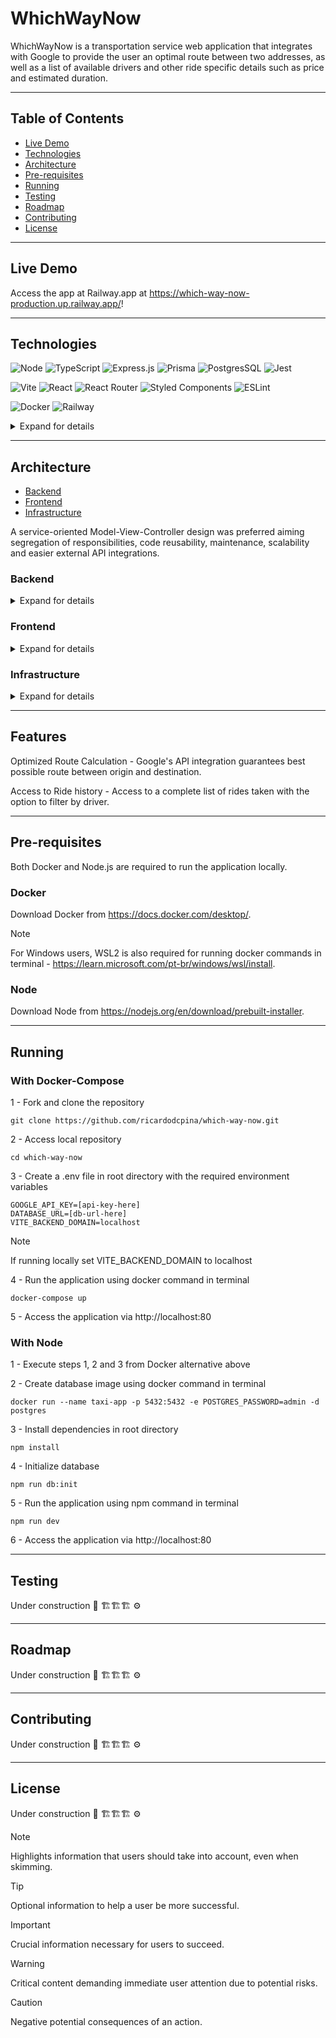 # WhichWayNow

WhichWayNow is a transportation service web application that integrates with Google to provide the user an optimal route between two addresses, as well as a list of available drivers and other ride specific details such as price and estimated duration.

---

## Table of Contents

- [Live Demo](#live-demo)
- [Technologies](#technologies)
- [Architecture](#architecture)
- [Pre-requisites](#pre-requisites)
- [Running](#running)
- [Testing](#testing)
- [Roadmap](#roadmap)
- [Contributing](#contributing)
- [License](#license)

---

## Live Demo

Access the app at Railway.app at https://which-way-now-production.up.railway.app/!

---

## Technologies

![Node](https://img.shields.io/badge/Node%20js-339933?style=for-the-badge&logo=nodedotjs&logoColor=white) ![TypeScript](https://img.shields.io/badge/typescript-%23007ACC.svg?style=for-the-badge&logo=typescript&logoColor=white) ![Express.js](https://img.shields.io/badge/express.js-%23404d59.svg?style=for-the-badge&logo=express&logoColor=%2361DAFB) ![Prisma](https://img.shields.io/badge/Prisma-3982CE?style=for-the-badge&logo=Prisma&logoColor=white) ![PostgresSQL](https://img.shields.io/badge/PostgreSQL-316192?style=for-the-badge&logo=postgresql&logoColor=white) ![Jest](https://img.shields.io/badge/-jest-%23C21325?style=for-the-badge&logo=jest&logoColor=white)

![Vite](https://img.shields.io/badge/vite-%23646CFF.svg?style=for-the-badge&logo=vite&logoColor=white) ![React](https://img.shields.io/badge/react-%2320232a.svg?style=for-the-badge&logo=react&logoColor=%2361DAFB) ![React Router](https://img.shields.io/badge/React_Router-CA4245?style=for-the-badge&logo=react-router&logoColor=white) ![Styled Components](https://img.shields.io/badge/styled--components-DB7093?style=for-the-badge&logo=styled-components&logoColor=white) ![ESLint](https://img.shields.io/badge/ESLint-4B3263?style=for-the-badge&logo=eslint&logoColor=white)

![Docker](https://img.shields.io/badge/docker-%230db7ed.svg?style=for-the-badge&logo=docker&logoColor=white) ![Railway](https://img.shields.io/badge/Railway-131415?style=for-the-badge&logo=railway&logoColor=white)

<details>
<summary>Expand for details</summary>
<br>

**Node** - non blocking I/O, which allows the server to manage multiple simultaneous requests efficiently; Versatility with fullstack Javascript;

**Typescript** - Static typing provides type safety, better productivity with intellisense, compile-time error checking reducing bugs.

**Express.js** - Facilitates route creation, middlewares and HTTP request management; Faster API development.

**Prisma** - provides support for mutliple databases; Automated queries and migrations for better productivity; Typescript compatibility;

**PostgreSQL** - SQL for well-defined relation between entities; Robustness and support to complex transactions.

**Jest** - Code coverage reports; Watch mode allows continous testing;

**Vite** - HMR reduces wait times when making code changes; Optimized build performance; Built-in support for TS, JSX, CSS preprocessors.

**React** - Component-based architecture providing code maintainabilty and reusability; Faster and efficient rendering with virtual DOM;

**React Router** - Dynamic routing based on user input, URL parameters, etc; Improved organization with nested and hierarchical routes; Declarative routing makes app's navigation easier to understand and read.

**Styled-Components** - Scoped and modular styles prevents conflicts with global CSS; Dynamic styling bases on props or state of components;

**ESLint** - Enforce code consistency styles across the project; Allows customizable rules and error prevention;

</details>

---

## Architecture

- [Backend](#backend)
- [Frontend](#frontend)
- [Infrastructure](#infrastructure)

A service-oriented Model-View-Controller design was preferred aiming segregation of responsibilities, code reusability, maintenance, scalability and easier external API integrations.

### Backend

<details>
<summary>Expand for details</summary>
<br>

Backend layer runs on port 8080 and consists of a RestAPI built with Node.js, Typescript and Express.js. Its contents are the database models, controllers, services, routes, utility functions, customized errors, middlewares and some unit tests.

#### APIs

For complete details about the API, access its documentation at http://swagger.io/which-way-now.

External API's:

- **Google Route API** - calculates the optimized route, ETAs (estimated time of arrival) and distance between two given points, origin and destination.

- **Google Geocoding API** - converts the given addresses to latitude/longitude coordinates.

- **Google Maps Static API** - displays a static map with the calculated route and origin and destination markers.

#### Models

Prisma ORM provides a PostgreSQL database instance and two models: Ride Schema and Driver Schema.

Prisma Schemas:

- Ride Schema - stores relevant data about a selected ride by the user whem prompted for an option.
- Driver Schema - stores data from all available drivers.

Prisma directory contains migrations, both schemas and a seed file. The migration initializes the driver and ride tables in PostgreSQL, while the seed file provides three predefined drivers (just for demonstration) for the user to chose depending on the driver's minimum kilometers.

#### Controllers

All of the controllers features simple user input validation (that don't need to access the database) like checking for blank fields and checking for distinct addresses.

Errors found during service execution in controllers are redirected to the global error handling middleware.

Ride schema endpoints:

- `POST /ride/estimate` - estimateRideController
- `PATCH /ride/confirm` - confirmRideController
- `GET /ride/{customer_id}?driver_id={driver_id}` - listRidesController
- `GET /ride/static_map` - generateMapRideController

Driver schema endpoints:

- `GET /driver` - listDriversController

#### Routes

Two routers created for both ride controllers and drive controllers.

#### Services

Each service is called from the corresponding controller with the exception of generateRouteService and geoCodingService, which are called from inside of estimateRideService. Validations that need access to database are executed here.

Ride services:

- **estimateRideService** - calls geoCodingService and validate coordinates, calls genereateRouteService, fetch drivers from db according to route's calculated distance and order by ascending cost per km. Returns the ride data with a list of driver options.

- **confirmRideService** - validates if the option chosen by user has a valid driver and minimum kilometer according to database record. Save ride to database if validation is successfull and return true.

- **listRidesService** - if driver_id is provided as a a query param, validates driver_id and fetches list of rides from that driver. If no driver_id is provided, fetches a list with all the customer's ride disregarding the driver. Validates if no rides were found and returns the list of rides.

- **geoCodingService** - transforms addresses to latitude and longitude coordinates. Returns the coordinates.

- **generateRouteService** - calculates optimized route according to provided addresses. Return the ride data.

- **generateMapRideService** - generate map with provided addresses and polylines from the generateRouteService. Returns the map image as a buffer.

Driver services:

- **listDriversService** - Returns the list of all drivers in database.

#### Middlewares

A global error handling middleware formats the customized errors with error_code and error_description. Otherwise it shows internal server error with 500 status code as default.

#### Errors

List of customized errors:

- 400 - INVALID_DATA
- 400 - INVALID_DRIVER
- 404 - DRIVER_NOT_FOUND
- 404 - NO_RIDES_FOUND
- 404 - INVALID_ADDRESS
- 406 - INVALID_DISTANCE
- 500 - EXTERNAL_API_ERROR

#### Utility functions

Validation functions for controllers. validateBlankFields runs whenever user provides a request body and validateAdresses normalizes origin and destination strings provided by user and check if they are the same.

#### Tests

Unit tests covers the following services and utility functions:

- estimateRide
- confirmRide
- listRides
- validateBlankFields
- validadeAddresses

</details>

### Frontend

<details>
<summary>Expand for details</summary>
<br>

Frontend layer runs on port 80 and was built with Vite, React and Typescript. Its contents are the public directory with images, UI components, react hooks, routes, pages, and utility functions.

#### Routes

Frontend routes are located inside App.tsx file:

- `/` - Home Page (redirects to /request automatically)
- `/request` - Request ride page
- `/options` - Ride options page
- `/history` - Ride history page
- `*` - Error page

#### Pages

Ride request page - This is the page the user gets redirected to when acessing home. There's the request form component so the user can provide a customer id number and the origin and destination addresses.

Ride options page - Displays the static map based on user input sent from the earlier request form. The map shows the calculated route and origin and destination markers. All driver options are presented so the user can make his choice. It displays an error page in case the user access `/options` directly without providing data from request form.

Ride history page - The ride history form is displayed in this page. A table is shown based on the input the user provide: a customer id number and a driver filter option.

#### Hooks

List os hooks and their usage:

- **useFormState** - initializes formState state and links with handleChange event handler inside it. Returns formState and handleChange.

- **usePreviousError** - initializes prevErrorMessage state and displays toast with each error received as a parameter. Cleans state if no errors are found. Returns undefined.

- **useFetch** - initializes data, isLoading and errorMessage states. Defines the fetchData function and handleSubmit event handler then links fetchData with it. If data is successfully fetched, it updates data state, else if any errors occurred it updates the errorMessage state.Returns data, isLoading, errorMessage, fetchData and handleSubmit (fetchData will be used outside of submit event handles sometimes).

- **useRideRequest** - used inside Ride request page. Calls useFormState and useFetch with user input data obtained from request form to API endpoint `/ride/estimate` . Returns data, requestData, formState, isLoading, errorMessage, handleChange, handleSubmit.

- **useRideOption** - used inside Ride options age. Calls useFetch with chosen driver option and ride data to API endpoint `ride/confirm`. Returns data, isLoading, errorMessage and handleSubmit.

- **useGenerateMap** - used inside Ride options page. Initializes mapURL state and calls useFetch with rideData from Ride request page to API endpoint `/ride/static_map?{queryparams}` with query params including the origin and destination markers and the calculated route. Returns mapURL (as a blob), isLoading and ErrorMessage.

- **useRideHistory** - used inside Ride history page. Calls useFormState and useFetch with data obtained from URL query and params to API endpoint `/ride/{customer_id}?driver_id={driver_id}`. Returns data, formState, isLoading, errorMessage, handleChange, handleSubmit.

#### Utility functions

Contains the formatBRL function that applies BRL mask to numeric values.

</details>

### Infrastructure

<details>
<summary>Expand for details</summary>
<br>

The docker-compose file in root directory runs three main services:

- PostgresSQL official database image on port 5432
- Backend service from Dockerfile inside backend folder on port 8080
- Frontend service from Dockerfile inside frontend folder on port 80

Environment variables:

- GOOGLE_API_KEY - Access to Google API's
- DATABASE_URL - Database connection
- VITE_BACKEND_DOMAIN - Vite's proxy configuration to backend service

</details>

---

## Features

Optimized Route Calculation - Google's API integration guarantees best possible route between origin and destination.

Access to Ride history - Access to a complete list of rides taken with the option to filter by driver.

---

## Pre-requisites

Both Docker and Node.js are required to run the application locally.

### Docker

Download Docker from https://docs.docker.com/desktop/.

> [!NOTE]  
> For Windows users, WSL2 is also required for running docker commands in terminal - https://learn.microsoft.com/pt-br/windows/wsl/install.

### Node

Download Node from https://nodejs.org/en/download/prebuilt-installer.

---

## Running

### With Docker-Compose

1 - Fork and clone the repository 

`git clone https://github.com/ricardodcpina/which-way-now.git`

2 - Access local repository

`cd which-way-now`

3 - Create a .env file in root directory with the required environment variables

    GOOGLE_API_KEY=[api-key-here]
    DATABASE_URL=[db-url-here]
    VITE_BACKEND_DOMAIN=localhost

> [!NOTE]  
> If running locally set VITE_BACKEND_DOMAIN to localhost

4 - Run the application using docker command in terminal

`docker-compose up`

5 - Access the application via http://localhost:80

### With Node

1 - Execute steps 1, 2 and 3 from Docker alternative above

2 - Create database image using docker command in terminal

`docker run --name taxi-app -p 5432:5432 -e POSTGRES_PASSWORD=admin -d postgres`

3 - Install dependencies in root directory

`npm install` 

4 - Initialize database

`npm run db:init`

5 - Run the application using npm command in terminal

`npm run dev`

6 - Access the application via http://localhost:80

---

## Testing

Under construction 🔧 🏗️🏗️🏗️ ⚙️

---

## Roadmap

Under construction 🔧 🏗️🏗️🏗️ ⚙️

---

## Contributing

Under construction 🔧 🏗️🏗️🏗️ ⚙️

---

## License

Under construction 🔧 🏗️🏗️🏗️ ⚙️

> [!NOTE]  
> Highlights information that users should take into account, even when skimming.

> [!TIP]
> Optional information to help a user be more successful.

> [!IMPORTANT]  
> Crucial information necessary for users to succeed.

> [!WARNING]  
> Critical content demanding immediate user attention due to potential risks.

> [!CAUTION]
> Negative potential consequences of an action.